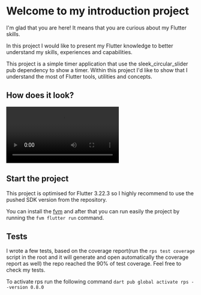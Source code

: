 # Welcome to my introduction project

I'm glad that you are here! It means that you are curious about my Flutter skills.

In this project I would like to present my Flutter knowledge to better understand my skills, experiences
and capabilities.

This project is a simple timer application that use the sleek_circular_slider pub dependency to show a timer.
Within this project I'd like to show that I understand the most of Flutter tools, utilities and concepts.

## How does it look?
![](assets/project_presentation/video.mov)

## Start the project

This project is optimised for Flutter 3.22.3 so I highly recommend to use the pushed SDK version from the repository.

You can install the [fvm](https://fvm.app/documentation/getting-started) and after that you can run easily the project by running the ```fvm flutter run``` command.

## Tests
I wrote a few tests, based on the coverage report(run the ```rps test coverage``` script in the root and it will generate and open automatically the coverage report as well) the repo reached the 90% of test coverage. 
Feel free to check my tests.

To activate rps run the following command ```dart pub global activate rps --version 0.8.0```